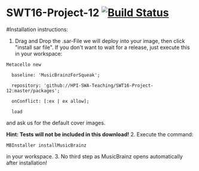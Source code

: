 # SWT16-Project-12 [![Build Status](https://travis-ci.org/HPI-SWA-Teaching/SWT16-Project-12.svg?branch=master)](https://travis-ci.org/HPI-SWA-Teaching/SWT16-Project-12)

#Installation instructions:
1. Drag and Drop the .sar-File we will deploy into your image, then click "install sar file". If you don't want to wait for a release, just execute this in your workspace:
  ```
  Metacello new
  
    baseline: 'MusicBrainzForSqueak';
  
    repository: 'github://HPI-SWA-Teaching/SWT16-Project-12:master/packages';
  
    onConflict: [:ex | ex allow];
  
    load
  ```
  and ask us for the default cover images.
  
  **Hint: Tests will not be included in this download!**
2. Execute the command: 
  ```
  MBInstaller installMusicBrainz
  ``` 
  in your workspace.
3. No third step as MusicBrainz opens automatically after installation!
